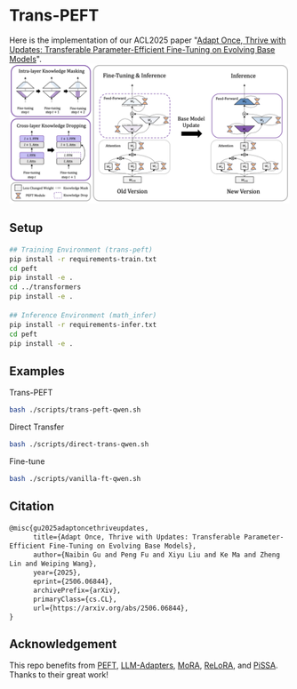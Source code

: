 # Trans-PEFT
Here is the implementation of our ACL2025 paper "[Adapt Once, Thrive with Updates: Transferable Parameter-Efficient Fine-Tuning on Evolving Base Models](https://www.arxiv.org/abs/2506.06844)".
![Trans-PEFT](./assets/trans-peft.png)
## Setup

```bash
## Training Environment (trans-peft)
pip install -r requirements-train.txt
cd peft
pip install -e .
cd ../transformers
pip install -e .

## Inference Environment (math_infer)
pip install -r requirements-infer.txt
cd peft
pip install -e .
```

## Examples
Trans-PEFT
```bash
bash ./scripts/trans-peft-qwen.sh
```

Direct Transfer
```bash
bash ./scripts/direct-trans-qwen.sh
```

Fine-tune
```bash
bash ./scripts/vanilla-ft-qwen.sh
```

## Citation
```
@misc{gu2025adaptoncethriveupdates,
      title={Adapt Once, Thrive with Updates: Transferable Parameter-Efficient Fine-Tuning on Evolving Base Models}, 
      author={Naibin Gu and Peng Fu and Xiyu Liu and Ke Ma and Zheng Lin and Weiping Wang},
      year={2025},
      eprint={2506.06844},
      archivePrefix={arXiv},
      primaryClass={cs.CL},
      url={https://arxiv.org/abs/2506.06844}, 
}
```

## Acknowledgement
This repo benefits from [PEFT](https://github.com/huggingface/peft), [LLM-Adapters](https://github.com/AGI-Edgerunners/LLM-Adapters), [MoRA](https://github.com/kongds/MoRA), [ReLoRA](https://github.com/Guitaricet/relora), and [PiSSA](https://github.com/GraphPKU/PiSSA). Thanks to their great work!
